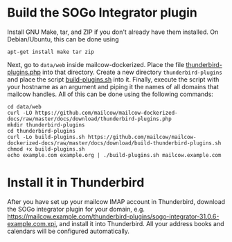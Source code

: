# Build the SOGo Integrator plugin

Install GNU Make, tar, and ZIP if you don't already have them installed. On Debian/Ubuntu, this can be done using

```
apt-get install make tar zip
```

Next, go to `data/web` inside mailcow-dockerized.
Place the file [thunderbird-plugins.php](download/thunderbird-plugins.php) into that directory.
Create a new directory `thunderbird-plugins` and place the script [build-plugins.sh](download/build-thunderbird-plugins.sh) into it.
Finally, execute the script with your hostname as an argument and piping it the names of all domains that mailcow handles.
All of this can be done using the following commands:

```
cd data/web
curl -LO https://github.com/mailcow/mailcow-dockerized-docs/raw/master/docs/download/thunderbird-plugins.php
mkdir thunderbird-plugins
cd thunderbird-plugins
curl -Lo build-plugins.sh https://github.com/mailcow/mailcow-dockerized-docs/raw/master/docs/download/build-thunderbird-plugins.sh
chmod +x build-plugins.sh
echo example.com example.org | ./build-plugins.sh mailcow.example.com
```

# Install it in Thunderbird

After you have set up your mailcow IMAP account in Thunderbird, download the SOGo integrator plugin for your domain, e.g. https://mailcow.example.com/thunderbird-plugins/sogo-integrator-31.0.6-example.com.xpi, and install it into Thunderbird.
All your address books and calendars will be configured automatically.
